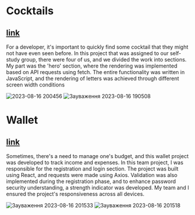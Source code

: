 # Cocktails
## [link](https://github.com/Zhe1a/Cocktails)
For a developer, it's important to quickly find some cocktail that they might not have even seen before. In this project that was assigned to our self-study group, there were four of us, and we divided the work into sections.
My part was the 'hero' section, where the rendering was implemented based on API requests using fetch. The entire functionality was written in JavaScript, and the rendering of letters was achieved through different screen width conditions

![2023-08-16 200456](https://github.com/Zhe1a/Zhe1a/assets/108029808/7186045c-9a47-4c9e-84d9-66400798b74a)
![Зауваження 2023-08-16 190508](https://github.com/Zhe1a/Zhe1a/assets/108029808/77d74b7c-6c92-497e-824f-e9a2578f681e)


# Wallet
## [link](https://github.com/Zhe1a/Wallet)
Sometimes, there's a need to manage one's budget, and this wallet project was developed to track income and expenses. In this team project, I was responsible for the registration and login section. The project was built using React, and requests were made using Axios.
Validation was also implemented during the registration phase, and to enhance password security understanding, a strength indicator was developed. My team and I ensured the project's responsiveness across all devices.

![Зауваження 2023-08-16 201533](https://github.com/Zhe1a/Zhe1a/assets/108029808/35149206-7b3a-46fe-ba09-68fdde919e50)
![Зауваження 2023-08-16 201518](https://github.com/Zhe1a/Zhe1a/assets/108029808/3840ca5c-8f5d-4609-8393-3b63576da73c)




<!--


**Zhe1a/Zhe1a** is a ✨ _special_ ✨ repository because its `README.md` (this file) appears on your GitHub profile.

Here are some ideas to get you started:

- 🔭 I’m currently working on ...
- 🌱 I’m currently learning ...
- 👯 I’m looking to collaborate on ...
- 🤔 I’m looking for help with ...
- 💬 Ask me about ...

- 📫 How to reach me: ...
- 😄 Pronouns: ...
- ⚡ Fun fact: ...!
2)

-->
